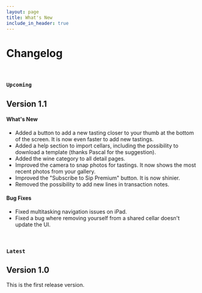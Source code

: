 ```yaml
---
layout: page
title: What's New
include_in_header: true
---
```


# Changelog

<br>

### `Upcoming`
## **Version 1.1**

#### What's New
- Added a button to add a new tasting closer to your thumb at the bottom of the screen. It is now even faster to add new tastings.
- Added a help section to import cellars, including the possibility to download a template (thanks Pascal for the suggestion).
- Added the wine category to all detail pages.
- Improved the camera to snap photos for tastings. It now shows the most recent photos from your gallery.
- Improved the "Subscribe to Sip Premium" button. It is now shinier.
- Removed the possibility to add new lines in transaction notes.

#### Bug Fixes
- Fixed multitasking navigation issues on iPad.
- Fixed a bug where removing yourself from a shared cellar doesn't update the UI.

<br>

### `Latest`
## **Version 1.0**
This is the first release version.

<br>